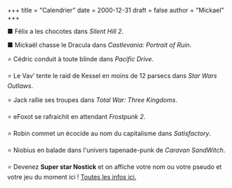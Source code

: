 +++
title = "Calendrier"
date = 2000-12-31
draft = false
author = "Mickael"
+++ 

■ Félix a les chocotes dans *Silent Hill 2*.

■ Mickaël chasse le Dracula dans *Castlevania: Portrait of Ruin*.

⭐️ Cédric conduit à toute blinde dans *Pacific Drive*.

⭐️ Le Vav’ tente le raid de Kessel en moins de 12 parsecs dans *Star Wars Outlaws*.

⭐️ Jack rallie ses troupes dans *Total War: Three Kingdoms*.

⭐️ eFoxot se rafraichit en attendant *Frostpunk 2*.

⭐️ Robin commet un écocide au nom du capitalisme dans *Satisfactory*.

⭐️ Niobius en balade dans l'univers tapenade-punk de *Caravan SandWitch*.

⭐️ Devenez **Super star Nostick** et on affiche votre nom ou votre pseudo et votre jeu du moment ici ! [Toutes les infos ici.](https://fr.ulule.com/nostick/)
